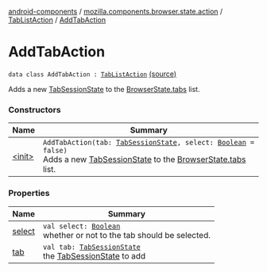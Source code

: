 [android-components](../../../index.md) / [mozilla.components.browser.state.action](../../index.md) / [TabListAction](../index.md) / [AddTabAction](./index.md)

# AddTabAction

`data class AddTabAction : `[`TabListAction`](../index.md) [(source)](https://github.com/mozilla-mobile/android-components/blob/master/components/browser/state/src/main/java/mozilla/components/browser/state/action/BrowserAction.kt#L54)

Adds a new [TabSessionState](../../../mozilla.components.browser.state.state/-tab-session-state/index.md) to the [BrowserState.tabs](../../../mozilla.components.browser.state.state/-browser-state/tabs.md) list.

### Constructors

| Name | Summary |
|---|---|
| [&lt;init&gt;](-init-.md) | `AddTabAction(tab: `[`TabSessionState`](../../../mozilla.components.browser.state.state/-tab-session-state/index.md)`, select: `[`Boolean`](https://kotlinlang.org/api/latest/jvm/stdlib/kotlin/-boolean/index.html)` = false)`<br>Adds a new [TabSessionState](../../../mozilla.components.browser.state.state/-tab-session-state/index.md) to the [BrowserState.tabs](../../../mozilla.components.browser.state.state/-browser-state/tabs.md) list. |

### Properties

| Name | Summary |
|---|---|
| [select](select.md) | `val select: `[`Boolean`](https://kotlinlang.org/api/latest/jvm/stdlib/kotlin/-boolean/index.html)<br>whether or not to the tab should be selected. |
| [tab](tab.md) | `val tab: `[`TabSessionState`](../../../mozilla.components.browser.state.state/-tab-session-state/index.md)<br>the [TabSessionState](../../../mozilla.components.browser.state.state/-tab-session-state/index.md) to add |
